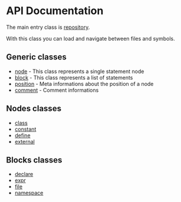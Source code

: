 # API Documentation

The main entry class is [repository](src/REPOSITORY.md). 

With this class you can load and navigate between files and symbols.

## Generic classes

 * [node](src/NODE.md) - This class represents a single statement node
 * [block](src/BLOCK.md) - This class represents a list of statements
 * [position](src/POSITION.md) - Meta informations about the position of a node
 * [comment](src/COMMENT.md) - Comment informations

## Nodes classes

 * [class](src/CLASS.md)
 * [constant](src/CONSTANT.md)
 * [define](src/DEFINE.md)
 * [external](src/EXTERNAL.md)

## Blocks classes

 * [declare](src/DECLARE.md)
 * [expr](src/EXPR.md)
 * [file](src/FILE.md)
 * [namespace](src/FILE.md)